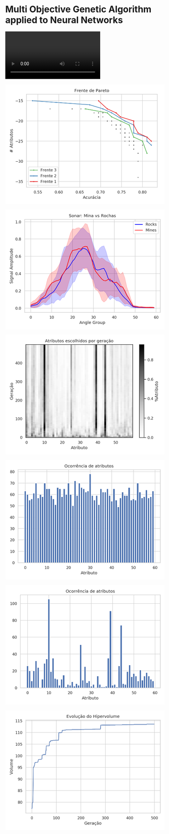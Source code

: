 Multi Objective Genetic Algorithm applied to Neural Networks
============================================================

![Evolution](imgs/pareto.mp4)

![Pareto Front](imgs/frentepareto.png)

![Dataset deviatiton](imgs/plot_deviation.png)

![Feature Selection](imgs/mlp/mlp_feature_evolution.png)

![Histogram initial](imgs/mlp/mlp_feature_histogram_0_first.png)

![Histogram Final](imgs/mlp/mlp_feature_histogram_2_last.png)

![Hypervolume](imgs/mlp/mlp_hypervol_evolution.png)


